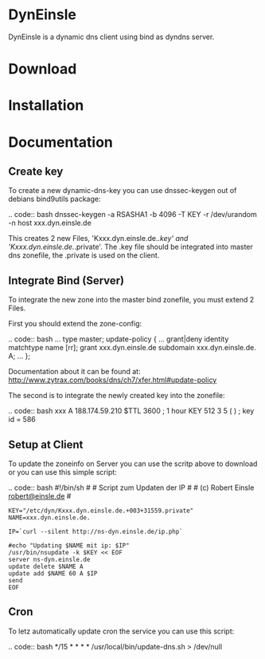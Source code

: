 DynEinsle
=========

DynEinsle is a dynamic dns client using bind as dyndns server.

Download
========


Installation
============



Documentation
=============

Create key
----------

To create a new dynamic-dns-key you can use dnssec-keygen out of debians bind9utils package:

.. code:: bash
    dnssec-keygen -a RSASHA1 -b 4096 -T KEY -r /dev/urandom -n host xxx.dyn.einsle.de  

This creates 2 new Files, 'Kxxx.dyn.einsle.de.*.key' and 'Kxxx.dyn.einsle.de.*.private'. The .key file should be integrated into master dns zonefile, the .private is used on the client.

Integrate Bind (Server)
-----------------------

To integrate the new zone into the master bind zonefile, you must extend 2 Files.

First you should extend the zone-config:

.. code:: bash
    ...
    type master;
    update-policy {
        ...
        grant|deny identity matchtype name [rr];
        grant xxx.dyn.einsle.de subdomain xxx.dyn.einsle.de. A;
        ...
    };

Documentation about it can be found at: http://www.zytrax.com/books/dns/ch7/xfer.html#update-policy

The second is to integrate the newly created key into the zonefile:

.. code:: bash
    xxx                   A       188.174.59.210
    $TTL 3600       ; 1 hour
                          KEY     512 3 5 (
                                  <KEY-TEXT>
                                  ) ; key id = 586

Setup at Client
---------------

To update the zoneinfo on Server you can use the scritp above to download or you can use this simple script:

.. code:: bash
    #!/bin/sh
    #
    # Script zum Updaten der IP
    #
    # (c) Robert Einsle <robert@einsle.de>
    #
    
    KEY="/etc/dyn/Kxxx.dyn.einsle.de.+003+31559.private"
    NAME=xxx.dyn.einsle.de.
    
    IP=`curl --silent http://ns-dyn.einsle.de/ip.php`
    
    #echo "Updating $NAME mit ip: $IP"
    /usr/bin/nsupdate -k $KEY << EOF
    server ns-dyn.einsle.de
    update delete $NAME A
    update add $NAME 60 A $IP
    send
    EOF

Cron
----

To letz automatically update cron the service you can use this script:

.. code:: bash
    */15  *  *  *  *        /usr/local/bin/update-dns.sh > /dev/null
    